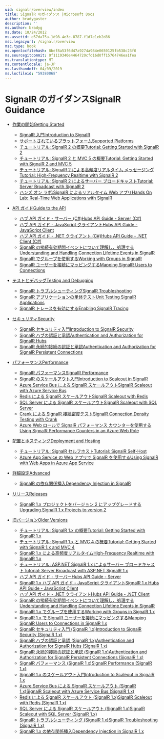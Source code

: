 ```yaml
---
uid: signalr/overview/index
title: SignalR のガイダンス |Microsoft Docs
author: bradygaster
description: ''
ms.author: bradyg
ms.date: 10/24/2012
ms.assetid: e57da75a-1d98-4e3c-8787-f1d7e1eb2d86
msc.legacyurl: /signalr/overview
msc.type: book
ms.openlocfilehash: 8bef8a53f6d47a9274a984e0650125fb538c23f0
ms.sourcegitcommit: 0f1119340e4464720cfd16d0ff15764746ea1fea
ms.translationtype: MT
ms.contentlocale: ja-JP
ms.lasthandoff: 04/09/2019
ms.locfileid: "59380068"
---
```

# <a name="signalr-guidance"></a><span data-ttu-id="e2102-102">SignalR のガイダンス</span><span class="sxs-lookup"><span data-stu-id="e2102-102">SignalR Guidance</span></span>

- [<span data-ttu-id="e2102-103">作業の開始</span><span class="sxs-lookup"><span data-stu-id="e2102-103">Getting Started</span></span>](getting-started/index.md)

    - [<span data-ttu-id="e2102-104">SignalR 入門</span><span class="sxs-lookup"><span data-stu-id="e2102-104">Introduction to SignalR</span></span>](getting-started/introduction-to-signalr.md)
    - [<span data-ttu-id="e2102-105">サポートされているプラットフォーム</span><span class="sxs-lookup"><span data-stu-id="e2102-105">Supported Platforms</span></span>](getting-started/supported-platforms.md)
    - [<span data-ttu-id="e2102-106">チュートリアル: SignalR 2 の概要</span><span class="sxs-lookup"><span data-stu-id="e2102-106">Tutorial: Getting Started with SignalR 2</span></span>](getting-started/tutorial-getting-started-with-signalr.md)
    - [<span data-ttu-id="e2102-107">チュートリアル: SignalR 2 と MVC 5 の概要</span><span class="sxs-lookup"><span data-stu-id="e2102-107">Tutorial: Getting Started with SignalR 2 and MVC 5</span></span>](getting-started/tutorial-getting-started-with-signalr-and-mvc.md)
    - [<span data-ttu-id="e2102-108">チュートリアル: SignalR 2 による高頻度リアルタイム メッセージング</span><span class="sxs-lookup"><span data-stu-id="e2102-108">Tutorial: High-Frequency Realtime with SignalR 2</span></span>](getting-started/tutorial-high-frequency-realtime-with-signalr.md)
    - [<span data-ttu-id="e2102-109">チュートリアル: SignalR 2 によるサーバー ブロードキャスト</span><span class="sxs-lookup"><span data-stu-id="e2102-109">Tutorial: Server Broadcast with SignalR 2</span></span>](getting-started/tutorial-server-broadcast-with-signalr.md)
    - [<span data-ttu-id="e2102-110">ハンズ オン ラボ:SignalR によるリアルタイム Web アプリ</span><span class="sxs-lookup"><span data-stu-id="e2102-110">Hands On Lab: Real-Time Web Applications with SignalR</span></span>](getting-started/real-time-web-applications-with-signalr.md)
- [<span data-ttu-id="e2102-111">API ガイド</span><span class="sxs-lookup"><span data-stu-id="e2102-111">Guide to the API</span></span>](guide-to-the-api/index.md)

    - [<span data-ttu-id="e2102-112">ハブ API ガイド - サーバー (C#)</span><span class="sxs-lookup"><span data-stu-id="e2102-112">Hubs API Guide - Server (C#)</span></span>](guide-to-the-api/hubs-api-guide-server.md)
    - [<span data-ttu-id="e2102-113">ハブ API ガイド - JavaScript クライアント</span><span class="sxs-lookup"><span data-stu-id="e2102-113">Hubs API Guide - JavaScript Client</span></span>](guide-to-the-api/hubs-api-guide-javascript-client.md)
    - [<span data-ttu-id="e2102-114">ハブ API ガイド - .NET クライアント (C#)</span><span class="sxs-lookup"><span data-stu-id="e2102-114">Hubs API Guide - .NET Client (C#)</span></span>](guide-to-the-api/hubs-api-guide-net-client.md)
    - [<span data-ttu-id="e2102-115">SignalR の接続有効期間イベントについて理解し、処理する</span><span class="sxs-lookup"><span data-stu-id="e2102-115">Understanding and Handling Connection Lifetime Events in SignalR</span></span>](guide-to-the-api/handling-connection-lifetime-events.md)
    - [<span data-ttu-id="e2102-116">SignalR でグループを使用する</span><span class="sxs-lookup"><span data-stu-id="e2102-116">Working with Groups in SignalR</span></span>](guide-to-the-api/working-with-groups.md)
    - [<span data-ttu-id="e2102-117">SignalR ユーザーを接続にマッピングする</span><span class="sxs-lookup"><span data-stu-id="e2102-117">Mapping SignalR Users to Connections</span></span>](guide-to-the-api/mapping-users-to-connections.md)
- [<span data-ttu-id="e2102-118">テストとデバッグ</span><span class="sxs-lookup"><span data-stu-id="e2102-118">Testing and Debugging</span></span>](testing-and-debugging/index.md)

    - [<span data-ttu-id="e2102-119">SignalR トラブルシューティング</span><span class="sxs-lookup"><span data-stu-id="e2102-119">SignalR Troubleshooting</span></span>](testing-and-debugging/troubleshooting.md)
    - [<span data-ttu-id="e2102-120">SignalR アプリケーションの単体テスト</span><span class="sxs-lookup"><span data-stu-id="e2102-120">Unit Testing SignalR Applications</span></span>](testing-and-debugging/unit-testing-signalr-applications.md)
    - [<span data-ttu-id="e2102-121">SignalR トレースを有効にする</span><span class="sxs-lookup"><span data-stu-id="e2102-121">Enabling SignalR Tracing</span></span>](testing-and-debugging/enabling-signalr-tracing.md)
- [<span data-ttu-id="e2102-122">セキュリティ</span><span class="sxs-lookup"><span data-stu-id="e2102-122">Security</span></span>](security/index.md)

    - [<span data-ttu-id="e2102-123">SignalR セキュリティ入門</span><span class="sxs-lookup"><span data-stu-id="e2102-123">Introduction to SignalR Security</span></span>](security/introduction-to-security.md)
    - [<span data-ttu-id="e2102-124">SignalR ハブの認証と承認</span><span class="sxs-lookup"><span data-stu-id="e2102-124">Authentication and Authorization for SignalR Hubs</span></span>](security/hub-authorization.md)
    - [<span data-ttu-id="e2102-125">SignalR 永続的接続の認証と承認</span><span class="sxs-lookup"><span data-stu-id="e2102-125">Authentication and Authorization for SignalR Persistent Connections</span></span>](security/persistent-connection-authorization.md)
- [<span data-ttu-id="e2102-126">パフォーマンス</span><span class="sxs-lookup"><span data-stu-id="e2102-126">Performance</span></span>](performance/index.md)

    - [<span data-ttu-id="e2102-127">SignalR パフォーマンス</span><span class="sxs-lookup"><span data-stu-id="e2102-127">SignalR Performance</span></span>](performance/signalr-performance.md)
    - [<span data-ttu-id="e2102-128">SignalR のスケールアウト入門</span><span class="sxs-lookup"><span data-stu-id="e2102-128">Introduction to Scaleout in SignalR</span></span>](performance/scaleout-in-signalr.md)
    - [<span data-ttu-id="e2102-129">Azure Service Bus による SignalR スケールアウト</span><span class="sxs-lookup"><span data-stu-id="e2102-129">SignalR Scaleout with Azure Service Bus</span></span>](performance/scaleout-with-windows-azure-service-bus.md)
    - [<span data-ttu-id="e2102-130">Redis による SignalR スケールアウト</span><span class="sxs-lookup"><span data-stu-id="e2102-130">SignalR Scaleout with Redis</span></span>](performance/scaleout-with-redis.md)
    - [<span data-ttu-id="e2102-131">SQL Server による SignalR スケールアウト</span><span class="sxs-lookup"><span data-stu-id="e2102-131">SignalR Scaleout with SQL Server</span></span>](performance/scaleout-with-sql-server.md)
    - [<span data-ttu-id="e2102-132">Crank による SignalR 接続密度テスト</span><span class="sxs-lookup"><span data-stu-id="e2102-132">SignalR Connection Density Testing with Crank</span></span>](performance/signalr-connection-density-testing-with-crank.md)
    - [<span data-ttu-id="e2102-133">Azure Web ロールで SignalR パフォーマンス カウンターを使用する</span><span class="sxs-lookup"><span data-stu-id="e2102-133">Using SignalR Performance Counters in an Azure Web Role</span></span>](performance/using-signalr-performance-counters-in-an-azure-web-role.md)
- [<span data-ttu-id="e2102-134">配置とホスティング</span><span class="sxs-lookup"><span data-stu-id="e2102-134">Deployment and Hosting</span></span>](deployment/index.md)

    - [<span data-ttu-id="e2102-135">チュートリアル: SignalR セルフホスト</span><span class="sxs-lookup"><span data-stu-id="e2102-135">Tutorial: SignalR Self-Host</span></span>](deployment/tutorial-signalr-self-host.md)
    - [<span data-ttu-id="e2102-136">Azure App Service の Web アプリで SignalR を使用する</span><span class="sxs-lookup"><span data-stu-id="e2102-136">Using SignalR with Web Apps in Azure App Service</span></span>](deployment/using-signalr-with-azure-web-sites.md)
- [<span data-ttu-id="e2102-137">詳細設定</span><span class="sxs-lookup"><span data-stu-id="e2102-137">Advanced</span></span>](advanced/index.md)

    - [<span data-ttu-id="e2102-138">SignalR の依存関係挿入</span><span class="sxs-lookup"><span data-stu-id="e2102-138">Dependency Injection in SignalR</span></span>](advanced/dependency-injection.md)
- [<span data-ttu-id="e2102-139">リリース</span><span class="sxs-lookup"><span data-stu-id="e2102-139">Releases</span></span>](releases/index.md)

    - [<span data-ttu-id="e2102-140">SignalR 1.x プロジェクトをバージョン 2 にアップグレードする</span><span class="sxs-lookup"><span data-stu-id="e2102-140">Upgrading SignalR 1.x Projects to version 2</span></span>](releases/upgrading-signalr-1x-projects-to-20.md)
- [<span data-ttu-id="e2102-141">旧バージョン</span><span class="sxs-lookup"><span data-stu-id="e2102-141">Older Versions</span></span>](older-versions/index.md)

    - [<span data-ttu-id="e2102-142">チュートリアル: SignalR 1.x の概要</span><span class="sxs-lookup"><span data-stu-id="e2102-142">Tutorial: Getting Started with SignalR 1.x</span></span>](older-versions/tutorial-getting-started-with-signalr.md)
    - [<span data-ttu-id="e2102-143">チュートリアル: SignalR 1.x と MVC 4 の概要</span><span class="sxs-lookup"><span data-stu-id="e2102-143">Tutorial: Getting Started with SignalR 1.x and MVC 4</span></span>](older-versions/tutorial-getting-started-with-signalr-and-mvc-4.md)
    - [<span data-ttu-id="e2102-144">SignalR 1.x による高頻度リアルタイム</span><span class="sxs-lookup"><span data-stu-id="e2102-144">High-Frequency Realtime with SignalR 1.x</span></span>](older-versions/tutorial-high-frequency-realtime-with-signalr.md)
    - [<span data-ttu-id="e2102-145">チュートリアル: ASP.NET SignalR 1.x によるサーバー ブロードキャスト</span><span class="sxs-lookup"><span data-stu-id="e2102-145">Tutorial: Server Broadcast with ASP.NET SignalR 1.x</span></span>](older-versions/tutorial-server-broadcast-with-aspnet-signalr.md)
    - [<span data-ttu-id="e2102-146">ハブ API ガイド - サーバー</span><span class="sxs-lookup"><span data-stu-id="e2102-146">Hubs API Guide - Server</span></span>](older-versions/signalr-1x-hubs-api-guide-server.md)
    - [<span data-ttu-id="e2102-147">SignalR 1.x ハブ API ガイド - JavaScript クライアント</span><span class="sxs-lookup"><span data-stu-id="e2102-147">SignalR 1.x Hubs API Guide - JavaScript Client</span></span>](older-versions/signalr-1x-hubs-api-guide-javascript-client.md)
    - [<span data-ttu-id="e2102-148">ハブ API ガイド - .NET クライアント</span><span class="sxs-lookup"><span data-stu-id="e2102-148">Hubs API Guide - .NET Client</span></span>](older-versions/signalr-1x-hubs-api-guide-net-client.md)
    - [<span data-ttu-id="e2102-149">SignalR の接続有効期間イベントについて理解し、処理する</span><span class="sxs-lookup"><span data-stu-id="e2102-149">Understanding and Handling Connection Lifetime Events in SignalR</span></span>](older-versions/handling-connection-lifetime-events.md)
    - [<span data-ttu-id="e2102-150">SignalR 1.x でグループを使用する</span><span class="sxs-lookup"><span data-stu-id="e2102-150">Working with Groups in SignalR 1.x</span></span>](older-versions/working-with-groups.md)
    - [<span data-ttu-id="e2102-151">SignalR 1.x で SignalR ユーザーを接続にマッピングする</span><span class="sxs-lookup"><span data-stu-id="e2102-151">Mapping SignalR Users to Connections in SignalR 1.x</span></span>](older-versions/mapping-users-to-connections.md)
    - [<span data-ttu-id="e2102-152">SignalR セキュリティ入門 (SignalR 1.x)</span><span class="sxs-lookup"><span data-stu-id="e2102-152">Introduction to SignalR Security (SignalR 1.x)</span></span>](older-versions/introduction-to-security.md)
    - [<span data-ttu-id="e2102-153">SignalR ハブの認証と承認 (SignalR 1.x)</span><span class="sxs-lookup"><span data-stu-id="e2102-153">Authentication and Authorization for SignalR Hubs (SignalR 1.x)</span></span>](older-versions/hub-authorization.md)
    - [<span data-ttu-id="e2102-154">SignalR 永続的接続の認証と承認 (SignalR 1.x)</span><span class="sxs-lookup"><span data-stu-id="e2102-154">Authentication and Authorization for SignalR Persistent Connections (SignalR 1.x)</span></span>](older-versions/persistent-connection-authorization.md)
    - [<span data-ttu-id="e2102-155">SignalR パフォーマンス (SignalR 1.x)</span><span class="sxs-lookup"><span data-stu-id="e2102-155">SignalR Performance (SignalR 1.x)</span></span>](older-versions/signalr-performance.md)
    - [<span data-ttu-id="e2102-156">SignalR 1.x のスケールアウト入門</span><span class="sxs-lookup"><span data-stu-id="e2102-156">Introduction to Scaleout in SignalR 1.x</span></span>](older-versions/scaleout-in-signalr.md)
    - [<span data-ttu-id="e2102-157">Azure Service Bus による SignalR スケールアウト (SignalR 1.x)</span><span class="sxs-lookup"><span data-stu-id="e2102-157">SignalR Scaleout with Azure Service Bus (SignalR 1.x)</span></span>](older-versions/scaleout-with-windows-azure-service-bus.md)
    - [<span data-ttu-id="e2102-158">Redis による SignalR スケールアウト (SignalR 1.x)</span><span class="sxs-lookup"><span data-stu-id="e2102-158">SignalR Scaleout with Redis (SignalR 1.x)</span></span>](older-versions/scaleout-with-redis.md)
    - [<span data-ttu-id="e2102-159">SQL Server による SignalR スケールアウト (SignalR 1.x)</span><span class="sxs-lookup"><span data-stu-id="e2102-159">SignalR Scaleout with SQL Server (SignalR 1.x)</span></span>](older-versions/scaleout-with-sql-server.md)
    - [<span data-ttu-id="e2102-160">SignalR トラブルシューティング (SignalR 1.x)</span><span class="sxs-lookup"><span data-stu-id="e2102-160">SignalR Troubleshooting (SignalR 1.x)</span></span>](older-versions/troubleshooting.md)
    - [<span data-ttu-id="e2102-161">SignalR 1.x の依存関係挿入</span><span class="sxs-lookup"><span data-stu-id="e2102-161">Dependency Injection in SignalR 1.x</span></span>](older-versions/dependency-injection.md)
